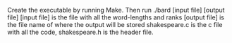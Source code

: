 Create the executable by running Make. 
Then run ./bard [input file] [output file]
[input file] is the file with all the word-lengths and ranks
[output file] is the file name of where the output will be stored
shakespeare.c is the c file with all the code, shakespeare.h is the header file.
